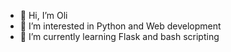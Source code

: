 - 👋 Hi, I’m Oli
- 👀 I’m interested in Python and Web development
- 🌱 I’m currently learning Flask and  bash scripting

<!---
OliverGebert/OliverGebert is a ✨ special ✨ repository because its `README.md` (this file) appears on your GitHub profile.
You can click the Preview link to take a look at your changes.
--->
